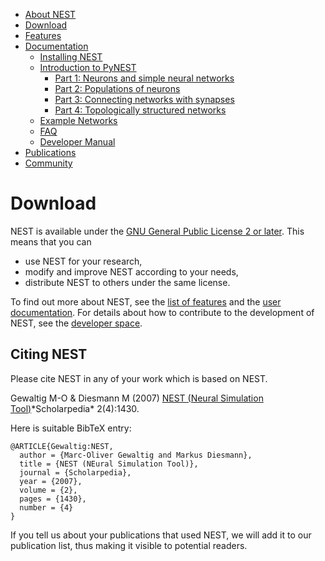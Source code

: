 <!-- TOC -->
-   [About NEST](about.md)
-   [Download](download.md)
-   [Features](features.md)
-   [Documentation](documentation.md)
    -   [Installing NEST](installation.md)
    -   [Introduction to PyNEST](introduction-to-pynest.md)
        -   [Part 1: Neurons and simple neural networks](part-1-neurons-and-simple-neural-networks.md)
        -   [Part 2: Populations of neurons](part-2-populations-of-neurons.md)
        -   [Part 3: Connecting networks with synapses](part-3-connecting-networks-with-synapses.md)
        -   [Part 4: Topologically structured networks](part-4-topologically-structured-networks.md)
    -   [Example Networks](examples/examples.md)
    -   [FAQ](frequently_asked_questions.md)
    -   [Developer Manual](http://nest.github.io/nest-simulator/)
-   [Publications](publications.md)
-   [Community](community.md)

<!-- /TOC -->

Download
========

NEST is available under the [GNU General Public License 2 or later](http://www.nest-simulator.org/license/ "License"). This means that you can

-   use NEST for your research,
-   modify and improve NEST according to your needs,
-   distribute NEST to others under the same license.

To find out more about NEST, see the [list of features](features.md "Features") and the [user documentation](documentation.md "Documentation"). For details about how to contribute to the development of NEST, see the [developer space](http://nest.github.io/nest-simulator "Development").

Citing NEST
-----------

Please cite NEST in any of your work which is based on NEST.

Gewaltig M-O & Diesmann M (2007) [NEST (Neural Simulation Tool)](http://www.scholarpedia.org/article/NEST_(Neural_Simulation_Tool))*Scholarpedia* 2(4):1430.

Here is suitable BibTeX entry:

``` {.prettyprint}
@ARTICLE{Gewaltig:NEST,
  author = {Marc-Oliver Gewaltig and Markus Diesmann},
  title = {NEST (NEural Simulation Tool)},
  journal = {Scholarpedia},
  year = {2007},
  volume = {2},
  pages = {1430},
  number = {4}
}
```

If you tell us about your publications that used NEST, we will add it to our publication list, thus making it visible to potential readers.
